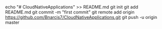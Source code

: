 echo "# CloudNativeApplications" >> README.md
git init
git add README.md
git commit -m "first commit"
git remote add origin https://github.com/Bnarcis7/CloudNativeApplications.git
git push -u origin master
                
